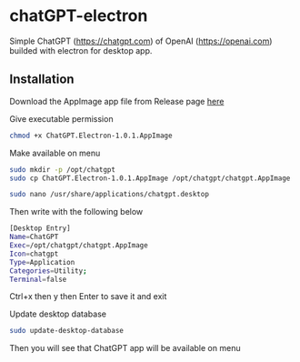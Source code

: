 # chatGPT-electron
Simple ChatGPT (https://chatgpt.com) of OpenAI (https://openai.com) builded with electron for desktop app.

## Installation
Download the AppImage app file from Release page [here](https://github.com/alb-soul/chatGPT-electron/releases)

Give executable permission
```bash
chmod +x ChatGPT.Electron-1.0.1.AppImage
```
Make available on menu
```bash
sudo mkdir -p /opt/chatgpt
sudo cp ChatGPT.Electron-1.0.1.AppImage /opt/chatgpt/chatgpt.AppImage
```
```bash
sudo nano /usr/share/applications/chatgpt.desktop
```
Then write with the following below
```bash
[Desktop Entry]
Name=ChatGPT
Exec=/opt/chatgpt/chatgpt.AppImage
Icon=chatgpt
Type=Application
Categories=Utility;
Terminal=false
```
Ctrl+x then y then Enter to save it and exit

Update desktop database
```bash
sudo update-desktop-database
```
Then you will see that ChatGPT app will be available on menu
